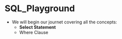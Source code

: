 # SQL_Playground

* We will begin our journet covering all the concepts:
  * **Select Statement**
  * Where Clause



